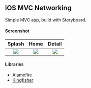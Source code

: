 ## iOS MVC Networking ##

Simple MVC app, build with Storyboard.

#### Screenshot ####
| Splash | Home | Detail |
| :---: | :---: | :---: |
| ![](https://i.imgur.com/dJnvzwD.png) | ![](https://i.imgur.com/nSc3db1.png) | ![](https://i.imgur.com/Wv0dORJ.png) |

#### Libraries ####
- [Alamofire](https://cocoapods.org/pods/Alamofire)
- [Kingfisher](https://cocoapods.org/pods/Kingfisher)